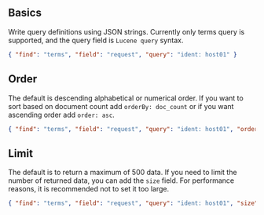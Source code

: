 ## Basics

Write query definitions using JSON strings. Currently only terms query is supported, and the query field is `Lucene query` syntax.

```json
{ "find": "terms", "field": "request", "query": "ident: host01" }
```

## Order

The default is descending alphabetical or numerical order. If you want to sort based on document count add `orderBy: doc_count` or if you want ascending order add `order: asc`.

```json
{ "find": "terms", "field": "request", "query": "ident: host01", "orderBy": "doc_count", "order": "asc" }
```

## Limit

The default is to return a maximum of 500 data. If you need to limit the number of returned data, you can add the `size` field. For performance reasons, it is recommended not to set it too large.

```json
{ "find": "terms", "field": "request", "query": "ident: host01", "size": 10 }
```
